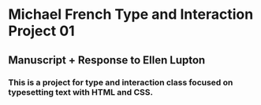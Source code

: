# Michael French Type and Interaction Project 01
## Manuscript + Response to Ellen Lupton
### This is a project for type and interaction class focused on typesetting text with HTML and CSS. 
